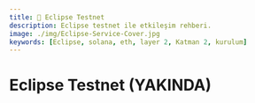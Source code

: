 ```yaml
---
title: 💾 Eclipse Testnet
description: Eclipse testnet ile etkileşim rehberi.
image: ./img/Eclipse-Service-Cover.jpg
keywords: [Eclipse, solana, eth, layer 2, Katman 2, kurulum]
---
```


# Eclipse Testnet (YAKINDA)

